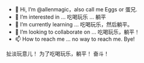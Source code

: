 - 👋 Hi, I’m @allenmagic，also call me Eggs or 蛋兄.
- 👀 I’m interested in ... 吃喝玩乐 ... 躺平
- 🌱 I’m currently learning ... 吃喝玩乐，然后躺平。
- 💞️ I’m looking to collaborate on ... 吃喝玩乐，躺平！
- 📫 How to reach me ... no way to reach me. Bye!

扯淡玩意儿！
为了吃喝玩乐，躺平！
奋斗！

<!---
allenmagic/allenmagic is a ✨ special ✨ repository because its `README.md` (this file) appears on your GitHub profile.
You can click the Preview link to take a look at your changes.
--->
